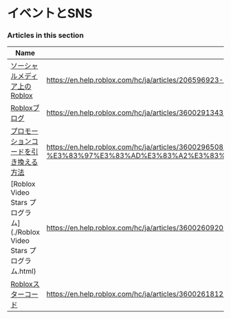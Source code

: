 # イベントとSNS  
### Articles in this section
Name|URL
-|-
[ソーシャルメディア上のRoblox](./ソーシャルメディア上のRoblox.html) |https://en.help.roblox.com/hc/ja/articles/206596923-%E3%82%BD%E3%83%BC%E3%82%B7%E3%83%A3%E3%83%AB%E3%83%A1%E3%83%87%E3%82%A3%E3%82%A2%E4%B8%8A%E3%81%AERoblox
[Robloxブログ](./Robloxブログ.html) |https://en.help.roblox.com/hc/ja/articles/360029134331-Roblox%E3%83%96%E3%83%AD%E3%82%B0
[プロモーションコードを引き換える方法](./プロモーションコードを引き換える方法.html) |https://en.help.roblox.com/hc/ja/articles/360029650831-%E3%83%97%E3%83%AD%E3%83%A2%E3%83%BC%E3%82%B7%E3%83%A7%E3%83%B3%E3%82%B3%E3%83%BC%E3%83%89%E3%82%92%E5%BC%95%E3%81%8D%E6%8F%9B%E3%81%88%E3%82%8B%E6%96%B9%E6%B3%95
[Roblox Video Stars プログラム](./Roblox Video Stars プログラム.html) |https://en.help.roblox.com/hc/ja/articles/360026092011-Roblox-Video-Stars-%E3%83%97%E3%83%AD%E3%82%B0%E3%83%A9%E3%83%A0
[Robloxスターコード](./Robloxスターコード.html) |https://en.help.roblox.com/hc/ja/articles/360026181292-Roblox%E3%82%B9%E3%82%BF%E3%83%BC%E3%82%B3%E3%83%BC%E3%83%89